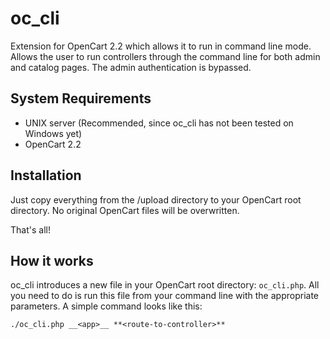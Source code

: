 # oc_cli
Extension for OpenCart 2.2 which allows it to run in command line mode. Allows the user to run controllers through the command line for both admin and catalog pages. The admin authentication is bypassed.

System Requirements
--------------
- UNIX server (Recommended, since oc_cli has not been tested on Windows yet)
- OpenCart 2.2

Installation
--------------
Just copy everything from the /upload directory to your OpenCart root directory. No original OpenCart files will be overwritten.

That's all!

How it works
--------------
oc_cli introduces a new file in your OpenCart root directory: `oc_cli.php`. All you need to do is run this file from your command line with the appropriate parameters. A simple command looks like this:

```
./oc_cli.php __<app>__ **<route-to-controller>**
```
